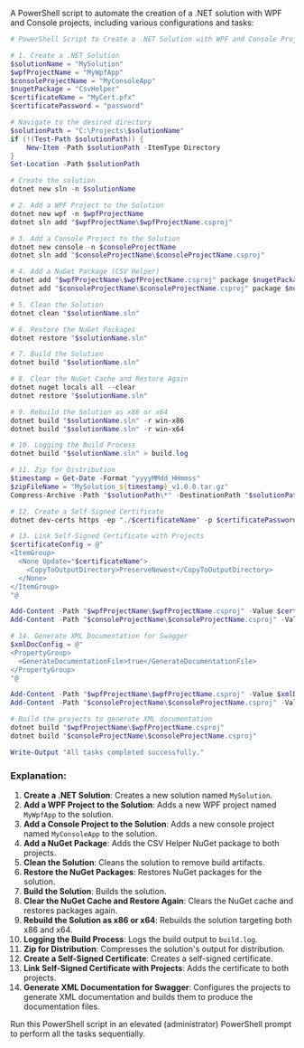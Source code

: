 A PowerShell script to automate the creation of a .NET solution with WPF and Console projects, including various configurations and tasks:

```powershell
# PowerShell Script to Create a .NET Solution with WPF and Console Projects

# 1. Create a .NET Solution
$solutionName = "MySolution"
$wpfProjectName = "MyWpfApp"
$consoleProjectName = "MyConsoleApp"
$nugetPackage = "CsvHelper"
$certificateName = "MyCert.pfx"
$certificatePassword = "password"

# Navigate to the desired directory
$solutionPath = "C:\Projects\$solutionName"
if (!(Test-Path $solutionPath)) {
    New-Item -Path $solutionPath -ItemType Directory
}
Set-Location -Path $solutionPath

# Create the solution
dotnet new sln -n $solutionName

# 2. Add a WPF Project to the Solution
dotnet new wpf -n $wpfProjectName
dotnet sln add "$wpfProjectName\$wpfProjectName.csproj"

# 3. Add a Console Project to the Solution
dotnet new console -n $consoleProjectName
dotnet sln add "$consoleProjectName\$consoleProjectName.csproj"

# 4. Add a NuGet Package (CSV Helper)
dotnet add "$wpfProjectName\$wpfProjectName.csproj" package $nugetPackage
dotnet add "$consoleProjectName\$consoleProjectName.csproj" package $nugetPackage

# 5. Clean the Solution
dotnet clean "$solutionName.sln"

# 6. Restore the NuGet Packages
dotnet restore "$solutionName.sln"

# 7. Build the Solution
dotnet build "$solutionName.sln"

# 8. Clear the NuGet Cache and Restore Again
dotnet nuget locals all --clear
dotnet restore "$solutionName.sln"

# 9. Rebuild the Solution as x86 or x64
dotnet build "$solutionName.sln" -r win-x86
dotnet build "$solutionName.sln" -r win-x64

# 10. Logging the Build Process
dotnet build "$solutionName.sln" > build.log

# 11. Zip for Distribution
$timestamp = Get-Date -Format "yyyyMMdd_HHmmss"
$zipFileName = "MySolution_${timestamp}_v1.0.0.tar.gz"
Compress-Archive -Path "$solutionPath\*" -DestinationPath "$solutionPath\$zipFileName"

# 12. Create a Self-Signed Certificate
dotnet dev-certs https -ep "./$certificateName" -p $certificatePassword

# 13. Link Self-Signed Certificate with Projects
$certificateConfig = @"
<ItemGroup>
  <None Update="$certificateName">
    <CopyToOutputDirectory>PreserveNewest</CopyToOutputDirectory>
  </None>
</ItemGroup>
"@

Add-Content -Path "$wpfProjectName\$wpfProjectName.csproj" -Value $certificateConfig
Add-Content -Path "$consoleProjectName\$consoleProjectName.csproj" -Value $certificateConfig

# 14. Generate XML Documentation for Swagger
$xmlDocConfig = @"
<PropertyGroup>
  <GenerateDocumentationFile>true</GenerateDocumentationFile>
</PropertyGroup>
"@

Add-Content -Path "$wpfProjectName\$wpfProjectName.csproj" -Value $xmlDocConfig
Add-Content -Path "$consoleProjectName\$consoleProjectName.csproj" -Value $xmlDocConfig

# Build the projects to generate XML documentation
dotnet build "$wpfProjectName\$wpfProjectName.csproj"
dotnet build "$consoleProjectName\$consoleProjectName.csproj"

Write-Output "All tasks completed successfully."
```

### Explanation:

1. **Create a .NET Solution**: Creates a new solution named `MySolution`.
2. **Add a WPF Project to the Solution**: Adds a new WPF project named `MyWpfApp` to the solution.
3. **Add a Console Project to the Solution**: Adds a new console project named `MyConsoleApp` to the solution.
4. **Add a NuGet Package**: Adds the CSV Helper NuGet package to both projects.
5. **Clean the Solution**: Cleans the solution to remove build artifacts.
6. **Restore the NuGet Packages**: Restores NuGet packages for the solution.
7. **Build the Solution**: Builds the solution.
8. **Clear the NuGet Cache and Restore Again**: Clears the NuGet cache and restores packages again.
9. **Rebuild the Solution as x86 or x64**: Rebuilds the solution targeting both x86 and x64.
10. **Logging the Build Process**: Logs the build output to `build.log`.
11. **Zip for Distribution**: Compresses the solution's output for distribution.
12. **Create a Self-Signed Certificate**: Creates a self-signed certificate.
13. **Link Self-Signed Certificate with Projects**: Adds the certificate to both projects.
14. **Generate XML Documentation for Swagger**: Configures the projects to generate XML documentation and builds them to produce the documentation files.

Run this PowerShell script in an elevated (administrator) PowerShell prompt to perform all the tasks sequentially.
